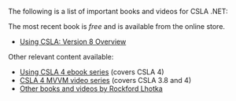The following is a list of important books and videos for CSLA .NET:

The most recent book is _free_ and is available from the online store.

* [Using CSLA: Version 8 Overview](https://store.lhotka.net/using-csla-version-8-overview)

Other relevant content available:

* [Using CSLA 4 ebook series](http://store.lhotka.net/using-csla-4-all-books) (covers CSLA 4)
* [CSLA 4 MVVM video series](http://store.lhotka.net/csla-4-mvvm-video-series) (covers CSLA 3.8 and 4)
* [Other books and videos by Rockford Lhotka](http://store.lhotka.net)
